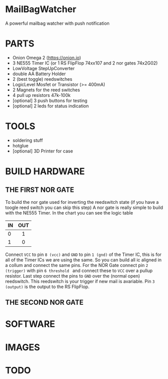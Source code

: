 # MailBagWatcher
A powerful mailbag watcher with push notification


# PARTS
* Onion Omega 2 (https://onion.io)
* 3 NE555 Timer IC (or 1 RS FlipFlop 74xx107 and 2 nor gates 74x2G02)
* LowVoltage StepUpConverter
* double AA Battery Holder
* 2 (best toggle) reedswitches
* LogicLevel Mosfet or Transistor (>= 400mA)
* 2 Magnets for the reed switches
* 4 pull up resistors 47k-100k
* [optional] 3 push buttons for testing
* [optional] 2 leds for status indication

# TOOLS
* soldering stuff
* hotglue
* [optional] 3D Printer for case


# BUILD HARDWARE

## THE FIRST NOR GATE
To build the nor gate used for inverting the reedswitch state (if you have a toogle reed switch you can skip this step)
A nor gate is really simple to build with the NE555 Timer.
In the chart you can see the logic table

| IN        | OUT           |
| ------------- |:-------------:|
| 0      | 1 |
| 1      | 0      |

Connect `VCC` to pin `8 (vcc)` and `GND` to pin `1 (gnd)` of the Timer IC, this is for all of the Timer ICs we are using the same. So you can build all ic aligned in a collum and connect the same pins.
For the NOR Gate connect pin `2 (trigger)` with pin `6 threshold ` and connect these to `VCC` over a pullup resistor.
Last step connect the pins to `GND` over the (normal open) reedswitch. This reedswitch is your trigger if new mail is avariable.
Pin `3 (output)` is the output to the RS FlipFlop.

## THE SECOND NOR GATE


# SOFTWARE

# IMAGES

# TODO
